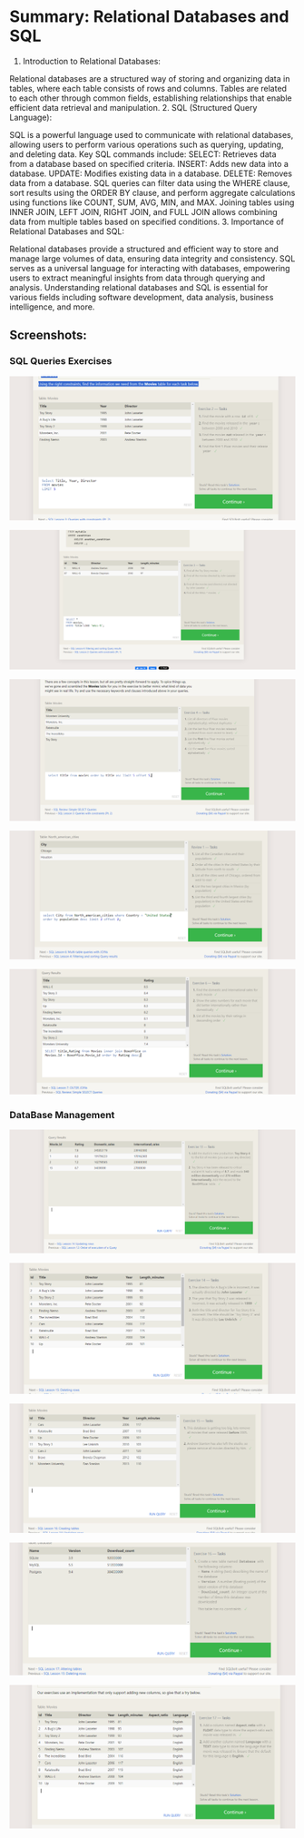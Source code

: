 # Summary: Relational Databases and SQL

1. Introduction to Relational Databases:

Relational databases are a structured way of storing and organizing data in tables, where each table consists of rows and columns.
Tables are related to each other through common fields, establishing relationships that enable efficient data retrieval and manipulation.
2. SQL (Structured Query Language):

SQL is a powerful language used to communicate with relational databases, allowing users to perform various operations such as querying, updating, and deleting data.
Key SQL commands include:
SELECT: Retrieves data from a database based on specified criteria.
INSERT: Adds new data into a database.
UPDATE: Modifies existing data in a database.
DELETE: Removes data from a database.
SQL queries can filter data using the WHERE clause, sort results using the ORDER BY clause, and perform aggregate calculations using functions like COUNT, SUM, AVG, MIN, and MAX.
Joining tables using INNER JOIN, LEFT JOIN, RIGHT JOIN, and FULL JOIN allows combining data from multiple tables based on specified conditions.
3. Importance of Relational Databases and SQL:

Relational databases provide a structured and efficient way to store and manage large volumes of data, ensuring data integrity and consistency.
SQL serves as a universal language for interacting with databases, empowering users to extract meaningful insights from data through querying and analysis.
Understanding relational databases and SQL is essential for various fields including software development, data analysis, business intelligence, and more.

## Screenshots:

### SQL Queries Exercises

![Exercise 2](./SQL.PNG)

![Exercise 3](./sql2.PNG)

![Exercise 4](./sql3.PNG)

![Exercise 5](./sql4.PNG)

![Exercise 6](./sql5.PNG)

### DataBase Management

![13](./sql13.PNG)

![14](./sql14.PNG)

![15](./sql15.PNG)

![16](./sql16.PNG)

![17](./sql17.PNG)